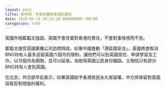 ```yaml
---
layout: post
title: 英外相：不會背棄對香港的責任
date: 2020-05-31 19:23:29.000000000 +08:00
categories: rthk
---
```


英國外相藍韜文強調，英國不會背棄對香港的責任，不會對事情視而不見。

藍韜文接受英國廣播公司訪問時說，如果中國推動「港區國安法」，英國將會取消BNO持有人最多逗留英國六個月的限制，讓他們可以到英國居住、申請學習及工作，以12個月為期限，並可以延長，為取得英國公民身份鋪路，又相信只有部分BNO持有人會到英國。

在北京，外交部早前表示，如果英國給予香港居民永久居留權，中方將保留對英國採取反制措施的權利。
